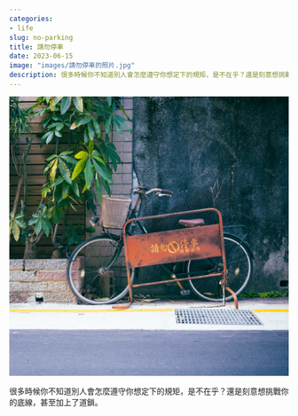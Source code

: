 ```yaml
---
categories:
- life
slug: no-parking
title: 請勿停車
date: 2023-06-15
image: "images/請勿停車的照片.jpg"
description: 很多時候你不知道別人會怎麼遵守你想定下的規矩，是不在乎？還是刻意想挑戰你的底線，甚至加上了道鎖。
---
```


![請勿停車的照片](cover.jpg)

很多時候你不知道別人會怎麼遵守你想定下的規矩，是不在乎？還是刻意想挑戰你的底線，甚至加上了道鎖。


